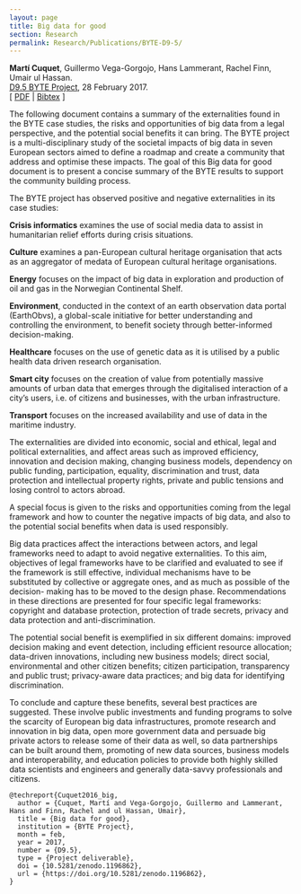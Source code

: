 ```yaml
---
layout: page
title: Big data for good
section: Research
permalink: Research/Publications/BYTE-D9-5/
---
```


**Martí Cuquet**, Guillermo Vega-Gorgojo, Hans Lammerant, Rachel Finn, Umair ul Hassan.  
[D9.5 BYTE Project](https://doi.org/10.5281/zenodo.1196862), 28 February 2017.  
[ [PDF](BYTE-D9-5.pdf)
| [Bibtex](BYTE-D9-5.bib) ]

The following document contains a summary of the externalities found in the
BYTE case studies, the risks and opportunities of big data from a legal
perspective, and the potential social benefits it can bring. The BYTE project
is a multi-disciplinary study of the societal impacts of big data in seven
European sectors aimed to define a roadmap and create a community that address
and optimise these impacts. The goal of this Big data for good document is to
present a concise summary of the BYTE results to support the community
building process.

The BYTE project has observed positive and negative externalities in its case
studies:

**Crisis informatics** examines the use of social media data to assist in
humanitarian relief efforts during crisis situations.

**Culture** examines a pan-European cultural heritage organisation that acts as an
aggregator of medata of European cultural heritage organisations.

**Energy** focuses on the impact of big data in exploration and production of oil
and gas in the Norwegian Continental Shelf.

**Environment**, conducted in the context of an earth observation data portal
(EarthObvs), a global-scale initiative for better understanding and
controlling the environment, to benefit society through better-informed
decision-making.

**Healthcare** focuses on the use of genetic data as it is utilised by a public
health data driven research organisation.

**Smart city** focuses on the creation of value from potentially massive amounts
of urban data that emerges through the digitalised interaction of a city’s
users, i.e. of citizens and businesses, with the urban infrastructure.

**Transport** focuses on the increased availability and use of data in the
maritime industry.

The externalities are divided into economic, social and ethical, legal and
political externalities, and affect areas such as improved efficiency,
innovation and decision making, changing business models, dependency on public
funding, participation, equality, discrimination and trust, data protection
and intellectual property rights, private and public tensions and losing
control to actors abroad.

A special focus is given to the risks and opportunities coming from the legal
framework and how to counter the negative impacts of big data, and also to the
potential social benefits when data is used responsibly.

Big data practices affect the interactions between actors, and legal
frameworks need to adapt to avoid negative externalities. To this aim,
objectives of legal frameworks have to be clarified and evaluated to see if
the framework is still effective, individual mechanisms have to be substituted
by collective or aggregate ones, and as much as possible of the decision-
making has to be moved to the design phase. Recommendations in these
directions are presented for four specific legal frameworks: copyright and
database protection, protection of trade secrets, privacy and data protection
and anti-discrimination.

The potential social benefit is exemplified in six different domains: improved
decision making and event detection, including efficient resource allocation;
data-driven innovations, including new business models; direct social,
environmental and other citizen benefits; citizen participation, transparency
and public trust; privacy-aware data practices; and big data for identifying
discrimination.

To conclude and capture these benefits, several best practices are suggested.
These involve public investments and funding programs to solve the scarcity of
European big data infrastructures, promote research and innovation in big
data, open more government data and persuade big private actors to release
some of their data as well, so data partnerships can be built around them,
promoting of new data sources, business models and interoperability, and
education policies to provide both highly skilled data scientists and
engineers and generally data-savvy professionals and citizens.

~~~
@techreport{Cuquet2016_big,
  author = {Cuquet, Martí and Vega-Gorgojo, Guillermo and Lammerant, Hans and Finn, Rachel and ul Hassan, Umair},
  title = {Big data for good},
  institution = {BYTE Project},
  month = feb,
  year = 2017,
  number = {D9.5},
  type = {Project deliverable},
  doi = {10.5281/zenodo.1196862},
  url = {https://doi.org/10.5281/zenodo.1196862},
}
~~~
